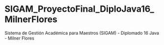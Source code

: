 # SIGAM_ProyectoFinal_DiploJava16_MilnerFlores
Sistema de Gestión Académica para Maestros (SIGAM) - Diplomado 16 Java - Milner Flores

